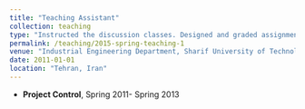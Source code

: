 ```yaml
---
title: "Teaching Assistant"
collection: teaching
type: "Instructed the discussion classes. Designed and graded assignments and projects."
permalink: /teaching/2015-spring-teaching-1
venue: "Industrial Engineering Department, Sharif University of Technology"
date: 2011-01-01
location: "Tehran, Iran"
---
```



* **Project Control**, Spring 2011- Spring 2013
